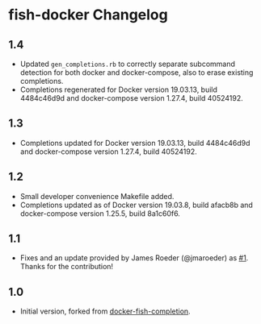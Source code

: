 # fish-docker Changelog

## 1.4

- Updated `gen_completions.rb` to correctly separate subcommand detection for
  both docker and docker-compose, also to erase existing completions.
- Completions regenerated for Docker version 19.03.13, build 4484c46d9d and
  docker-compose version 1.27.4, build 40524192.

## 1.3

- Completions updated for Docker version 19.03.13, build 4484c46d9d and
  docker-compose version 1.27.4, build 40524192.

## 1.2

- Small developer convenience Makefile added.
- Completions updated as of Docker version 19.03.8, build afacb8b and
  docker-compose version 1.25.5, build 8a1c60f6.

## 1.1

- Fixes and an update provided by James Roeder (@jmaroeder) as [#1][]. Thanks
  for the contribution!

## 1.0

- Initial version, forked from [docker-fish-completion][].

[docker-fish-completion]: https://github.com/barnybug-archive/docker-fish-completion
[#1]: https://github.com/halostatue/fish-docker/pull/1
